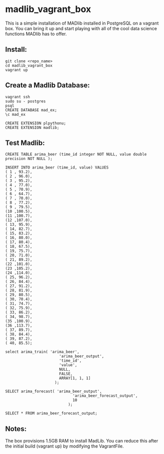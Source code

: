 # madlib_vagrant_box

This is a simple installation of MADlib installed in PostgreSQL on a vagrant box. You can bring it up and start playing with all of the cool data science functions MADlib has to offer.


## Install:


    git clone <repo_name>
    cd madlib_vagrant_box
    vagrant up


## Create a Madlib Database:


    vagrant ssh
    sudo su - postgres
    psql 
    CREATE DATABASE mad_ex;
    \c mad_ex

    CREATE EXTENSION plpythonu;
    CREATE EXTENSION madlib;


## Test Madlib:


    CREATE TABLE arima_beer (time_id integer NOT NULL, value double precision NOT NULL );
    
    INSERT INTO arima_beer (time_id, value) VALUES
    ( 1 , 93.2),
    ( 2 , 96.0),
    ( 3 , 95.2),
    ( 4 , 77.0),
    ( 5 , 70.9),
    ( 6 , 64.7),
    ( 7 , 70.0),
    ( 8 , 77.2),
    ( 9 , 79.5),
    (10 ,100.5),
    (11 ,100.7),
    (12 ,107.0),
    ( 13, 95.9),
    ( 14, 82.7),
    ( 15, 83.2),
    ( 16, 80.0),
    ( 17, 80.4),
    ( 18, 67.5),
    ( 19, 75.7),
    ( 20, 71.0),
    ( 21, 89.2),
    (22 ,101.0),
    (23 ,105.2),
    (24 ,114.0),
    ( 25, 96.2),
    ( 26, 84.4),
    ( 27, 91.2),
    ( 28, 81.9),
    ( 29, 80.5),
    ( 30, 70.4),
    ( 31, 74.7),
    ( 32, 75.9),
    ( 33, 86.2),
    ( 34, 98.7),
    (35 ,100.9),
    (36 ,113.7),
    ( 37, 89.7),
    ( 38, 84.4),
    ( 39, 87.2),
    ( 40, 85.5);
    
    select arima_train( 'arima_beer',
                            'arima_beer_output',
                            'time_id',
                            'value',
                            NULL,
                            FALSE,
                            ARRAY[1, 1, 1]
                          );
    
    SELECT arima_forecast( 'arima_beer_output',
                                  'arima_beer_forecast_output',
                                  10
                                );
    
    SELECT * FROM arima_beer_forecast_output;



## Notes:


The box provisions 1.5GB RAM to install MadLib. You can reduce this after the initial build (vagrant up) by modifying the VagrantFile.


